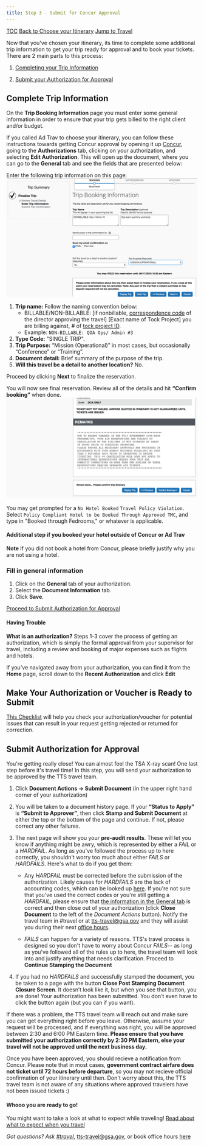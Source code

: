```yaml
---
title: Step 3 - Submit for Concur Approval
---
```


[TOC](/travel-guide-table-of-contents)
[Back to Choose your Itinerary](/travel-guide-2-choose-your-itinerary)
[Jump to Travel](/travel-guide-4-travel)

Now that you've chosen your itinerary, its time to complete some additional trip information to get your trip ready for approval and to book your tickets. There are 2 main parts to this process:

1. [Completing your Trip Information](#complete-trip-information)

2. [Submit your Authorization for Approval](#submit-authorization-for-approval)

## Complete Trip Information
On the **Trip Booking Information** page you must enter some general information in order to ensure that your trip gets billed to the right client and/or budget.

If you called Ad Trav to choose your itinerary, you can follow these instructions towards getting Concur approval by opening it up [Concur](https://travel.gsa.gov), going to the **Authorizations** tab, clicking on your authorization, and selecting **Edit Authorization**. This will open up the document, where you can go to the **General** tab and see the fields that are presented below:

Enter the following trip information on this page:
<img src="/images/travel/12-trip-name.png" class="travel-guide-hide" alt="Trip Booking Information screen">

1. **Trip name:** Follow the naming convention below:
    * BILLABLE/NON-BILLABLE: [if nonbillable, [correspondence code](https://docs.google.com/spreadsheets/d/1WLVv2x7GauLo0-waK3FqeVxN7UCZmXw_t2E745Gfmug/edit#gid=600166428) of the director approving the travel] [Exact name of Tock Project] you are billing against, # of [tock project ID](http://tock.18f.gov/projects).
    * Example: `NON-BILLABLE: QOA Ops/ Admin #3`
1. **Type Code:** "SINGLE TRIP".
1. **Trip Purpose:** “Mission (Operational)” in most cases, but occasionally “Conference” or “Training”.
1. **Document detail:** Brief summary of the purpose of the trip.
1. **Will this travel be a detail to another location?** No.

Proceed by clicking **Next** to finalize the reservation.

You will now see final reservation. Review all of the details and hit **“Confirm booking”** when done.
<img src="/images/travel/13-confirm-booking.png" class="travel-guide-hide" alt="confirming the booking">

You may get prompted for a `No Hotel Booked` `Travel Policy Violation`. Select `Policy Compliant Hotel to be Booked Through Approved TMC`, and type in "Booked through Fedrooms," or whatever is applicable.

#### Additional step if you booked your hotel outside of Concur or Ad Trav
**Note** If you did not book a hotel from Concur, please briefly justify why you are not using a hotel.

### Fill in general information

1. Click on the **General** tab of your authorization.
1. Select the **Document Information** tab.
1. Click **Save**.

[Proceed to Submit Authorization for Approval](/travel-guide-3-approval/#submit-authorization-for-approval)

#### Having Trouble
**What is an authorization?** Steps 1-3 cover the process of getting an authorization, which is simply the formal approval from your supervisor for travel, including a review and booking of major expenses such as flights and hotels.

If you've navigated away from your authorization, you can find it from the **Home** page, scroll down to the **Recent Authorization** and click **Edit**

## Make Your Authorization or Voucher is Ready to Submit
[This Checklist](https://goo.gl/AWbT7Q) will help you check your authorization/voucher for potential issues that can result in your request getting rejected or returned for correction.

## Submit Authorization for Approval
You're getting really close! You can almost feel the TSA X-ray scan! One last step before it's travel time! In this step, you will send your authorization to be approved by the TTS travel team.

1. Click **Document Actions -> Submit Document** (in the upper right hand corner of your authorization)

2. You will be taken to a document history page. If your **“Status to Apply”** is **“Submit to Approver”**, then click **Stamp and Submit Document** at either the top or the bottom of the page and continue. If not, please correct any other failures.

3. The next page will show you your **pre-audit results**. These will let you know if anything might be awry, which is represented by either a _FAIL_ or a _HARDFAIL_. As long as you've followed the process up to here correctly, you shouldn't worry too much about either _FAILS_ or _HARDFAILS_. Here's what to do if you get them:

    * Any _HARDFAIL_ must be corrected before the submission of the authorization. Likely causes for _HARDFAILS_ are the lack of accounting codes, which can be looked up [here](https://goo.gl/4WkMqM). If you're not sure that you've used the correct codes or you're still getting a _HARDFAIL_, please ensure that [the information in the General tab](/travel-guide-3-approval/#fill-in-general-information) is correct and then close out of your authorization (click **Close Document** to the left of the *Document Actions* button).  Notify the travel team in #travel or at tts-travel@gsa.gov and they will assist you during their next [office hours](/travel-101/#communication).

    *  _FAILS_ can happen for a variety of reasons. TTS's travel process is designed so you don't have to worry about Concur _FAILS_-- as long as you've followed all of the rules up to here, the travel team will look into and justify anything that needs clarification. Proceed to **Continue Stamping the Document**

4. If you had no _HARDFAILS_ and successfully stamped the document, you be taken to a page with the button **Close Post Stamping Document Closure Screen**. It doesn’t look like it, but when you see that button, you are done! Your authorization has been submitted. You don’t even have to click the button again (but you can if you want).

If there was a problem, the TTS travel team will reach out and make sure you can get everything right before you leave. Otherwise, assume your request will be processed, and if everything was right, you will be approved between 2:30 and 6:00 PM Eastern time. **Please ensure that you have submitted your authorization correctly by 2:30 PM Eastern, else your travel will not be approved until the next business day.**

Once you have been approved, you should recieve a notification from Concur. Please note that in most cases, **government contract airfare does not ticket until 72 hours before departure**, so you may not recieve official confirmation of your itinerary until then. Don't worry about this, the TTS travel team is not aware of any situations where approved travelers have not been issued tickets :)

#### Whooo you are ready to go!

You might want to take a look at what to expect while traveling!
[Read about what to expect when you travel](/travel-guide-4-travel/)


*Got questions? Ask [#travel](https://gsa-tts.slack.com/messages/travel)*, [tts-travel@gsa.gov](mailto:tts-travel@gsa.gov), or book office hours [here](https://sites.google.com/a/gsa.gov/tts-office-hours/)
